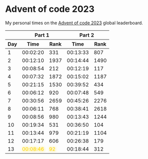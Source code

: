 # Advent of code 2023
My personal times on the [Advent of code 2023](https://adventofcode.com/2023) global leaderboard.

<table>
    <thead>
        <tr>
            <th></th>
            <th colspan="2">Part 1</th>
            <th colspan="2">Part 2</th>
        </tr>
        <tr>
            <th>Day</th>
            <th>Time</th>
            <th>Rank</th>
            <th>Time</th>
            <th>Rank</th>
        </tr>
    </thead>
    <tbody>
        <tr><td>1</td> <td>00:02:20</td> <td>331</td> <td>00:13:33</td> <td>807</td></tr>
        <tr><td>2</td> <td>00:12:10</td> <td>1937</td> <td>00:14:44</td> <td>1490</td></tr>
        <tr><td>3</td> <td>00:08:54</td> <td>212</td> <td>00:12:19</td> <td>117</td></tr>
        <tr><td>4</td> <td>00:07:32</td> <td>1872</td> <td>00:15:02</td> <td>1187</td></tr>
        <tr><td>5</td> <td>00:21:15</td> <td>1530</td> <td>00:39:52</td> <td>434</td></tr>
        <tr><td>6</td> <td>00:06:12</td> <td>920</td> <td>00:07:48</td> <td>549</td></tr>
        <tr><td>7</td> <td>00:30:56</td> <td>2659</td> <td>00:45:26</td> <td>2276</td></tr>
        <tr><td>8</td> <td>00:06:11</td> <td>768</td> <td>00:38:41</td> <td>2618</td></tr>
        <tr><td>9</td> <td>00:08:56</td> <td>980</td> <td>00:13:43</td> <td>1244</td></tr>
        <tr><td>10</td> <td>00:19:34</td> <td>531</td> <td>00:36:50</td> <td>104</td></tr>
        <tr><td>11</td> <td>00:13:44</td> <td>979</td> <td>00:21:19</td> <td>1104</td></tr>
        <tr><td>12</td> <td>00:17:17</td> <td>606</td> <td>00:26:38</td> <td>179</td></tr>
        <tr><td>13</td> <td style="color:gold; text-shadow:1px 1px 10px;">00:08:46</td> <td style="color:gold; text-shadow:1px 1px 10px;">92</td> <td>00:18:44</td> <td>312</td></tr>
    </tbody>
</table>
